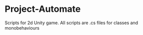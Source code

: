 # Project-Automate
Scripts for 2d Unity game.
All scripts are .cs files for classes and monobehaviours
